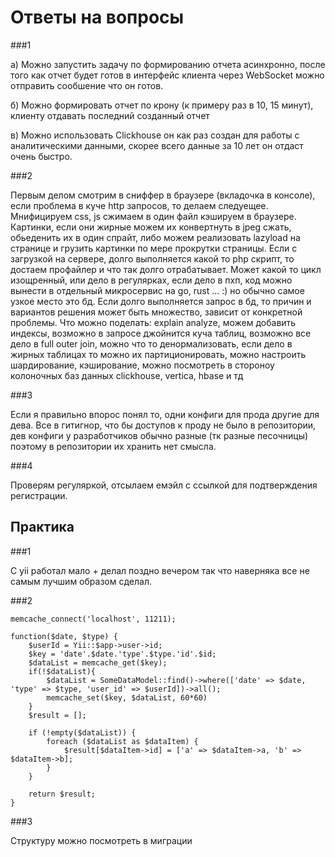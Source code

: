 # Ответы на вопросы 

###1

a) Можно запустить задачу по формированию отчета асинхронно, после того как отчет
будет готов в интерфейс клиента через WebSocket можно отправить сообшение что он готов.

б) Можно формировать отчет по крону (к примеру раз в 10, 15 минут), клиенту отдавать последний созданный отчет

в) Можно использовать Clickhouse он как раз создан для работы с аналитическими данными, скорее всего данные за 
10 лет он отдаст очень быстро.

###2

Первым делом смотрим в сниффер в браузере (вкладочка в консоле), если проблема в куче http запросов, то
делаем следуещее. Мнифицируем css, js сжимаем в один файл кэшируем в браузере. Картинки, если они жирные можем их конвертнуть в 
jpeg сжать, обьеденить их в один спрайт, либо можем реализовать lazyload  на странице и грузить картинки по мере прокрутки страницы.
Если с загрузкой на сервере, долго выполняется какой то php скрипт, то достаем профайлер и что так долго отрабатывает.
Может какой то цикл изощренный, или дело в регулярках, если дело в пхп, код можно вынести в отдельный микросервис на go, rust ... :)  но обычно самое узкое место это бд.
Если долго выполняется запрос в бд, то причин и вариантов решения может быть множество, зависит от конкретной проблемы.
Что можно поделать: 
explain analyze, можем добавить индексы,
возможно в запросе джойнится куча таблиц, 
возможно все дело в full outer join, можно что то денормализовать,
если дело в жирных таблицах то можно их партиционировать, 
можно настроить шардирование, кэширование, можно посмотреть в стороноу колоночных баз данных
clickhouse, vertica, hbase и тд

###3
 
 Если я правильно впорос понял то, одни конфиги для прода другие для дева. Все в гитигнор, что бы доступов к проду не было в репозитории, 
 дев конфиги у разработчиков обычно разные (тк разные песочницы) поэтому в репозитории их хранить нет смысла.
 
###4

Проверям регуляркой, отсылаем емэйл с ссылкой для подтверждения регистрации.

## Практика

###1

C yii работал мало + делал поздно вечером так что наверняка все не самым лучшим образом сделал.

###2

```
memcache_connect('localhost', 11211);

function($date, $type) {
    $userId = Yii::$app->user->id;
    $key = 'date'.$date.'type'.$type.'id'.$id;
    $dataList = memcache_get($key);
    if(!$dataList){
        $dataList = SomeDataModel::find()->where(['date' => $date, 'type' => $type, 'user_id' => $userId])->all();
        memcache_set($key, $dataList, 60*60)
    }
    $result = [];
     
    if (!empty($dataList)) {
        foreach ($dataList as $dataItem) {
            $result[$dataItem->id] = ['a' => $dataItem->a, 'b' => $dataItem->b];
        }
    }
    
    return $result;
}

```

###3

Структуру можно посмотреть в миграции 
 
 

